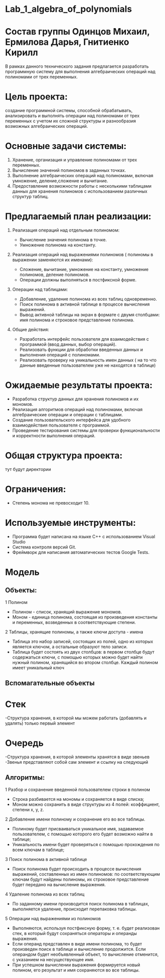 # Lab_1_algebra_of_polynomials
# Состав группы Одинцов Михаил, Ермилова Дарья, Гнитиенко Кирилл
В рамках данного технического задания предлагается разработать программную систему для выполнения алгебраических операций над полиномами от трех переменных.

# Цель проекта: 
создание программной системы, способной обрабатывать, анализировать и выполнять операции над полиномами от трех переменных с учетом их сложной структуры и разнообразия возможных алгебраических операций.

# Основные задачи системы:
1. Хранение, организация и управление полиномами от трех переменных.
2. Вычисление значений полиномов в заданных точках.
3. Выполнение алгебраических операций над полиномами, включая умножение, деление,сложение и вычитание.
4. Предоставление возможности работы с несколькими таблицами данных для хранения полиномов с использованием различных структур таблиц.

# Предлагаемый план реализации:

1. Реализация операций над отдельным полиномом:
   - Вычисление значения полинома в точке.
   - Умножение полинома на константу.

2. Реализация операций над выражениями полиномов ( полиномы в выражении заменяются их именами):
   - Сложение, вычитание, умножение на константу, умножение полиномов, деление полиномов.
   - Операции должны выполняться в постфиксной форме.

3. Операции над таблицами:
   - Добавление, удаление полинома из всех таблиц одновременно.
   - Поиск полинома в активной таблице в процессе вычисления выражений.
   - Вывод активной таблицы на экран в формате с двумя столбцами: имя полинома и строковое представление полинома.

4. Общие действия:
   - Разработать интерфейс пользователя для взаимодействия с программой (ввод данных, выбор операций).
   - Реализовать функции для обработки введенных данных и выполнения операций с полиномами.
   - Реализовать проверку на уникальность имен данных ( на то что данные введенные пользователем уже не находятся в таблице)

# Ожидаемые результаты проекта:
- Разработка структур данных для хранения полиномов и их мономов.
- Реализация алгоритмов операций над полиномами, включая алгебраические операции и операции с таблицами.
- Создание пользовательского интерфейса для удобного взаимодействия пользователя с программой.
- Проведение тестирования системы для проверки функциональности и корректности выполнения операций.

# Общая структура проекта:
тут будут директории

# Ограничения:
- Степень монома не превосходит 10.


# Используемые инструменты:
- Программа будет написана на языке С++ с использованием Visual Studio
- Система контроля версий Git.
- Фреймворк для написания автоматических тестов Google Tests.
  
# Модель

## Объекты:
1 Полином
- Полином - список, хранящий выражение мономов.
- Моном - единица полинома, состоящая из произведения константы и переменных, возведенных в соответствующие степени.

2 Таблицы, хранящие полиномы, а также ключи доступа - имена
- Таблица это набор записей, состоящих из полей, одно из которых является ключом, а остальные образуют тело записи.
- Таблица будет состоять из двух столбцов: в первом столбце будут содержаться ключи, с помощью которых можно будет найти нужный полином, хранящийся во втором столбце.
Каждый полином имеет уникальный ключ

## Вспомагательные объекты
# Стек 
-Структура хранения, в которой мы можем работать (добавлять и удалять) только первый элемент

# Очередь
-Структура хранения, в которой элементы хранятся в виде звеньев
-Звенья представляют собой сам элемент и ссылку на следующий

## Алгоритмы:
1 Разбор и сохранение введенной пользователем строки в полином
- Строка разбивается на мономы и сохраняется в виде списка;
- Моном можно сохранить в виде структуры из 4 полей: коэффициент, степени x, y, z.
  
2 Добавление имени полиному и сохранение его во все таблицы.
- Полиному будет присваиваться уникальное имя, задаваемое пользователем, с помощью которого его будет возможно найти в таблице;
- Уникальность имени будет проверяться с помощью прохождения по всем ключам в таблице;
  
3 Поиск полинома в активной таблице
- Поиск полинома будет происходить в процессе вычисления выражений, составленных из имен полиномов: по соответствующим ключам будут найдены полиномы, их строковое представление будет передано на вычисление выражения.
  
4 Удаление полинома из всех таблиц
- По заданному имени производится поиск полинома в таблицах, выполняется удаление, происходит перепаковка таблицы.
  
5 Операции над выражениями из полиномов
- Выполняются, используя постфиксную форму, т. е. будет реализован стек, в который будут сохраняться операторы и операнды выражения.
- Если операнд представлен в виде имени полинома, то будет произведен поиск в таблице и вычисление продолжится. Если операндом будет необъявленный объект, то вычисление отменится, с указанием на несуществующее имя.
- При успешном вычислении выражения формируется новый полином, его результат и имя сохраняются во все таблицы.



